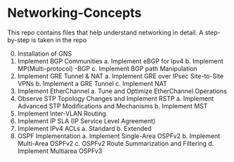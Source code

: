 # Networking-Concepts
This repo contains files that help understand networking in detail. A step-by-step is taken in the repo

0. Installation of GNS
1. Implement BGP Communities
a. Implement eBGP for Ipv4
   b. Implement MP(Multi-protocol) -BGP
   c. Implement BGP path Manipulation
2. Implement GRE Tunnel & NAT
   a. Implement GRE over IPsec Site-to-Site VPNs
   b. Implement a GRE Tunnel
   c. Implement NAT
3. Implement EtherChannel
   a. Tune and Optimize EtherChannel Operations
4. Observe STP Topology Changes and Implement RSTP
    a. Implement Advanced STP Modifications and Mechanisms
    b. Implement MST
5. Implement Inter-VLAN Routing.
6. Implement IP SLA (IP Service Level Agreement)
7. Implement IPv4 ACLs
    a. Standard
    b. Extended
8. OSPF Implementation
    a. Implement Single-Area OSPFv2
    b. Implement Multi-Area OSPFv2
    c. OSPFv2 Route Summarization and Filtering
    d. Implement Multiarea OSPFv3

